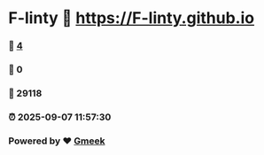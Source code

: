 # F-linty :link: https://F-linty.github.io 
### :page_facing_up: [4](https://F-linty.github.io/tag.html) 
### :speech_balloon: 0 
### :hibiscus: 29118 
### :alarm_clock: 2025-09-07 11:57:30 
### Powered by :heart: [Gmeek](https://github.com/Meekdai/Gmeek)
